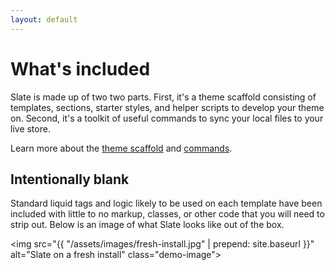 ```yaml
---
layout: default
---
```


# What's included

Slate is made up of two two parts. First, it's a theme scaffold consisting of templates, sections, starter styles, and helper scripts to develop your theme on. Second, it's a toolkit of useful commands to sync your local files to your live store.

Learn more about the [theme scaffold](/slate/theme-scaffold) and [commands](/slate/commands).

## Intentionally blank

Standard liquid tags and logic likely to be used on each template have been included with little to no markup, classes, or other code that you will need to strip out. Below is an image of what Slate looks like out of the box.

<img src="{{ "/assets/images/fresh-install.jpg" | prepend: site.baseurl }}" alt="Slate on a fresh install" class="demo-image">
